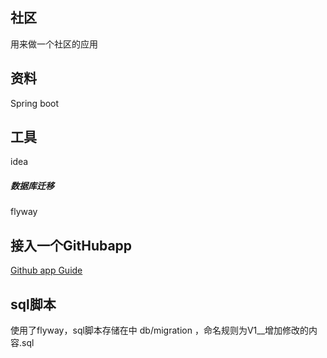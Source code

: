 ## 社区
 用来做一个社区的应用
## 资料
Spring boot
## 工具
idea
##### 数据库迁移
flyway
## 接入一个GitHubapp
[Github app Guide](https://developer.github.com/apps/building-github-apps/creating-a-github-app/)

## sql脚本
使用了flyway，sql脚本存储在中 db/migration ，命名规则为V1__增加修改的内容.sql
